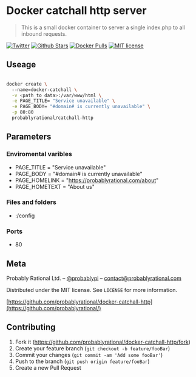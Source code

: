 # Docker catchall http server
> This is a small docker container to server a single index.php to all inbound requests.

[![Twitter](https://img.shields.io/twitter/url/https/store.docker.com/community/images/probablyrational/catchall-http.svg?style=social)](https://twitter.com/intent/tweet?text=Wow:&url=https://github.com/ProbablyRational/docker-catchall-http)
[![Github Stars](https://img.shields.io/github/stars/probablyrational/catchall-http.svg)](https://github.com/ProbablyRational/docker-catchall-http)
[![Docker Pulls](https://img.shields.io/docker/pulls/probablyrational/catchall-http.svg)](https://store.docker.com/community/images/probablyrational/catchall-http)
[![MIT license](http://img.shields.io/badge/license-MIT-brightgreen.svg)](http://opensource.org/licenses/MIT)

## Useage

```sh

docker create \ 
  --name=docker-catchall \
  -v <path to data>:/var/www/html \
  -e PAGE_TITLE= "Service unavailable" \
  -e PAGE_BODY= "#domain# is currently unavailable" \
  -p 80:80 
  probablyrational/catchall-http

```

## Parameters

### Enviromental varibles

- PAGE_TITLE = "Service unavailable"
- PAGE_BODY = "#domain# is currently unavailable"
- PAGE_HOMELINK = "https://probablyrational.com/about"
- PAGE_HOMETEXT = "About us"

### Files and folders

- <path to data>:/config
  
### Ports

- 80

## Meta

Probably Rational Ltd. – [@probablypi](https://twitter.com/probablypi) – contact@probablyrational.com

Distributed under the MIT license. See ``LICENSE`` for more information.

[https://github.com/probablyrational/docker-catchall-http](https://github.com/probablyrational/)

## Contributing

1. Fork it (<https://github.com/probablyrational/docker-catchall-http/fork>)
2. Create your feature branch (`git checkout -b feature/fooBar`)
3. Commit your changes (`git commit -am 'Add some fooBar'`)
4. Push to the branch (`git push origin feature/fooBar`)
5. Create a new Pull Request
